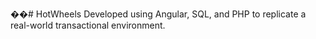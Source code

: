 ��#   H o t W h e e l s 
 Developed using Angular, SQL, and PHP to replicate a real-world transactional environment.
 
